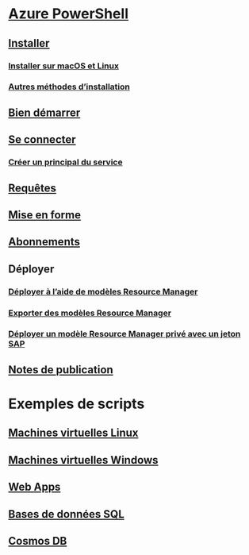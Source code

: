 # [Azure PowerShell](../overview.md)

## [Installer](../install-azurerm-ps.md)
### [Installer sur macOS et Linux](../install-azurermps-maclinux.md)
### [Autres méthodes d’installation](../other-install.md)

## [Bien démarrer](../get-started-azureps.md)

## [Se connecter](../authenticate-azureps.md)
### [Créer un principal du service](../create-azure-service-principal-azureps.md)

## [Requêtes](../queries-azureps.md)
## [Mise en forme](../formatting-output.md)
## [Abonnements](../manage-subscriptions-azureps.md)

## Déployer
### [Déployer à l’aide de modèles Resource Manager](/azure/azure-resource-manager/resource-group-template-deploy)
### [Exporter des modèles Resource Manager](/azure/azure-resource-manager/resource-manager-export-template-powershell)
### [Déployer un modèle Resource Manager privé avec un jeton SAP](/azure/azure-resource-manager/resource-manager-powershell-sas-token)

## [Notes de publication](release-notes-azureps.md)

# Exemples de scripts
## [Machines virtuelles Linux](/azure/virtual-machines/linux/powershell-samples?toc=%2fpowershell%2fmodule%2ftoc.json)
## [Machines virtuelles Windows](/azure/virtual-machines/windows/powershell-samples?toc=%2fpowershell%2fmodule%2ftoc.json)
## [Web Apps](/azure/app-service-web/app-service-powershell-samples?toc=%2fpowershell%2fmodule%2ftoc.json)
## [Bases de données SQL](/azure/sql-database/sql-database-powershell-samples?toc=%2fpowershell%2fmodule%2ftoc.json)
## [Cosmos DB](/azure/cosmos-db/powershell-samples?toc=%2fpowershell%2fmodules%2ftoc.json)
